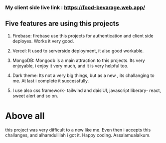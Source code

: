 
### My client side live link : https://food-bevarage.web.app/

## Five features are using this projects

1. Firebase: firebase use this projects for authentication and client side deployes. Works it very good.

2. Vercel: It used to serverside deployment, it also good workable.

3. MongoDB: Mongodb is a main attraction to this projects. Its very enjoyable, i enjoy it very much, and it is very helpful too.

4. Dark theme: Its not a very big things, but as a new , its challanging to me. At last i complete it successfully.

5. I use also css framework- tailwind and daisiUI, javascript liberary- react, sweet alert and so on.

# Above all 
this project was very difficult to a new like me. Even then i accepts this challanges, and alhamdulillah i got it. Happy coding. Assalamualaikum. 


